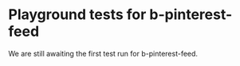 # Playground tests for b-pinterest-feed
We are still awaiting the first test run for b-pinterest-feed.

